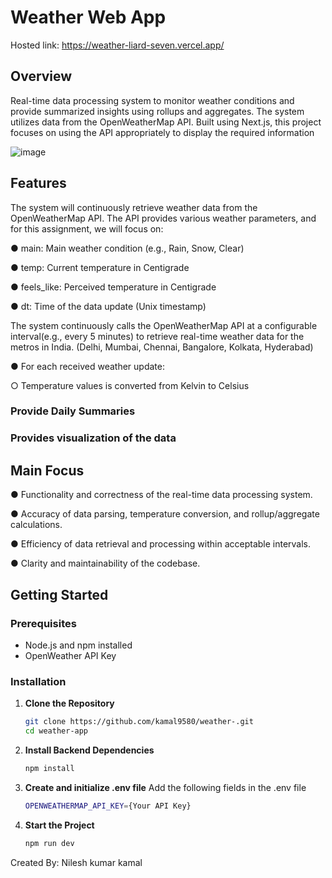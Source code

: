# Weather Web App
Hosted link: https://weather-liard-seven.vercel.app/

## Overview

Real-time data processing system to monitor weather conditions and provide summarized insights using rollups and aggregates. The system utilizes data from the OpenWeatherMap API. Built using Next.js, this project focuses on using the API appropriately to display the required information

![image](https://github.com/user-attachments/assets/a16b67cc-996e-45b9-96e8-298c9d582aa1)

## Features

The system will continuously retrieve weather data from the OpenWeatherMap API. The API provides various weather parameters, and for this assignment, we will focus on:

● main: Main weather condition (e.g., Rain, Snow, Clear)

● temp: Current temperature in Centigrade

● feels_like: Perceived temperature in Centigrade

● dt: Time of the data update (Unix timestamp)

The system continuously calls the OpenWeatherMap API at a configurable interval(e.g., every 5 minutes) to retrieve real-time weather data for the metros in India. (Delhi,
Mumbai, Chennai, Bangalore, Kolkata, Hyderabad)

● For each received weather update:

  ○ Temperature values is converted from Kelvin to Celsius

### Provide Daily Summaries
### Provides visualization of the data

## Main Focus

● Functionality and correctness of the real-time data processing system.

● Accuracy of data parsing, temperature conversion, and rollup/aggregate calculations.

● Efficiency of data retrieval and processing within acceptable intervals.

● Clarity and maintainability of the codebase.

## Getting Started

### Prerequisites

- Node.js and npm installed
- OpenWeather API Key

### Installation

1. **Clone the Repository**
   ```bash
   git clone https://github.com/kamal9580/weather-.git
   cd weather-app
   ```

2. **Install Backend Dependencies**

   ```bash
   npm install
   ```

3. **Create and initialize .env file**
    Add the following fields in the .env file
   ```bash
   OPENWEATHERMAP_API_KEY={Your API Key}
   ```

4. **Start the Project**

   ```bash
   npm run dev
   ```


Created By: Nilesh kumar kamal
